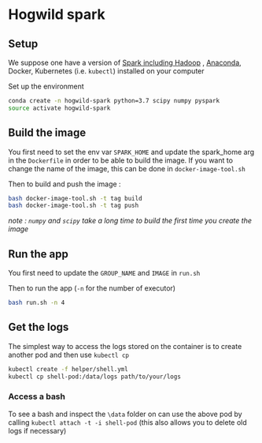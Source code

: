 # Hogwild spark

## Setup
We suppose one have a version of [Spark including Hadoop](https://spark.apache.org/downloads.html) , [Anaconda](https://www.anaconda.com/distribution/), Docker, Kubernetes (i.e. `kubectl`) installed on your computer

Set up the environment
```bash
conda create -n hogwild-spark python=3.7 scipy numpy pyspark
source activate hogwild-spark
```

## Build the image

You first need to set the env var `SPARK_HOME` and update the spark_home arg in the `Dockerfile` in order to be able to build the image. If you want to change the name of the image, this can be done in `docker-image-tool.sh`

Then to build and push the image :

```bash
bash docker-image-tool.sh -t tag build
bash docker-image-tool.sh -t tag push
```

*note : `numpy` and `scipy` take a long time to build the first time you create the image* 

## Run the app

You first need to update the `GROUP_NAME` and `IMAGE` in `run.sh`

Then to run the app (`-n` for the number of executor)

```bash
bash run.sh -n 4
```

## Get the logs

The simplest way to access the logs stored on the container is to create another pod and then use `kubectl cp`

```bash
kubectl create -f helper/shell.yml
kubectl cp shell-pod:/data/logs path/to/your/logs
```

### Access a bash

To see a bash and inspect the `\data` folder on can use the above pod by calling `kubectl attach -t -i shell-pod` (this also allows you to delete old logs if necessary)